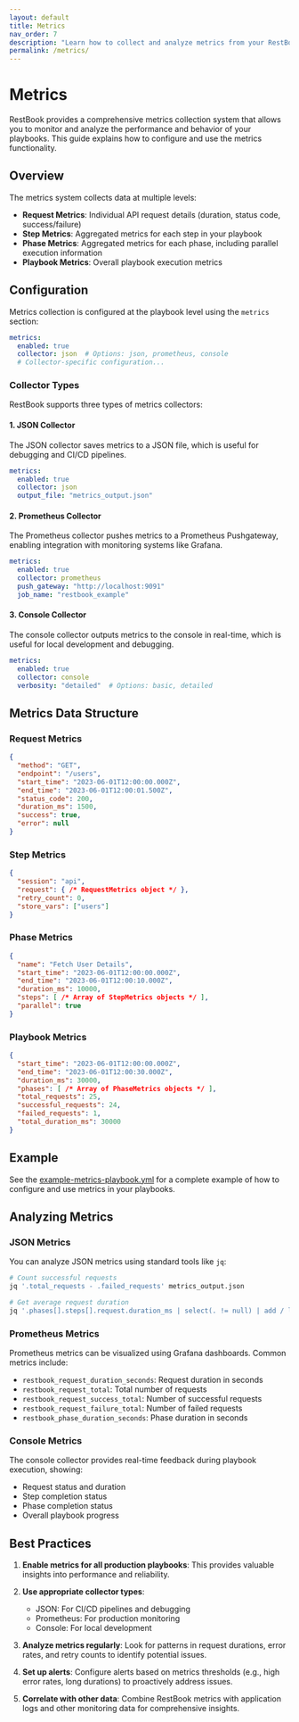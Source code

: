 ```yaml
---
layout: default
title: Metrics
nav_order: 7
description: "Learn how to collect and analyze metrics from your RestBook playbooks"
permalink: /metrics/
---
```


# Metrics

RestBook provides a comprehensive metrics collection system that allows you to monitor and analyze the performance and behavior of your playbooks. This guide explains how to configure and use the metrics functionality.

## Overview

The metrics system collects data at multiple levels:

- **Request Metrics**: Individual API request details (duration, status code, success/failure)
- **Step Metrics**: Aggregated metrics for each step in your playbook
- **Phase Metrics**: Aggregated metrics for each phase, including parallel execution information
- **Playbook Metrics**: Overall playbook execution metrics

## Configuration

Metrics collection is configured at the playbook level using the `metrics` section:

```yaml
metrics:
  enabled: true
  collector: json  # Options: json, prometheus, console
  # Collector-specific configuration...
```

### Collector Types

RestBook supports three types of metrics collectors:

#### 1. JSON Collector

The JSON collector saves metrics to a JSON file, which is useful for debugging and CI/CD pipelines.

```yaml
metrics:
  enabled: true
  collector: json
  output_file: "metrics_output.json"
```

#### 2. Prometheus Collector

The Prometheus collector pushes metrics to a Prometheus Pushgateway, enabling integration with monitoring systems like Grafana.

```yaml
metrics:
  enabled: true
  collector: prometheus
  push_gateway: "http://localhost:9091"
  job_name: "restbook_example"
```

#### 3. Console Collector

The console collector outputs metrics to the console in real-time, which is useful for local development and debugging.

```yaml
metrics:
  enabled: true
  collector: console
  verbosity: "detailed"  # Options: basic, detailed
```

## Metrics Data Structure

### Request Metrics

```json
{
  "method": "GET",
  "endpoint": "/users",
  "start_time": "2023-06-01T12:00:00.000Z",
  "end_time": "2023-06-01T12:00:01.500Z",
  "status_code": 200,
  "duration_ms": 1500,
  "success": true,
  "error": null
}
```

### Step Metrics

```json
{
  "session": "api",
  "request": { /* RequestMetrics object */ },
  "retry_count": 0,
  "store_vars": ["users"]
}
```

### Phase Metrics

```json
{
  "name": "Fetch User Details",
  "start_time": "2023-06-01T12:00:00.000Z",
  "end_time": "2023-06-01T12:00:10.000Z",
  "duration_ms": 10000,
  "steps": [ /* Array of StepMetrics objects */ ],
  "parallel": true
}
```

### Playbook Metrics

```json
{
  "start_time": "2023-06-01T12:00:00.000Z",
  "end_time": "2023-06-01T12:00:30.000Z",
  "duration_ms": 30000,
  "phases": [ /* Array of PhaseMetrics objects */ ],
  "total_requests": 25,
  "successful_requests": 24,
  "failed_requests": 1,
  "total_duration_ms": 30000
}
```

## Example

See the [example-metrics-playbook.yml](../examples/example-metrics-playbook.yml) for a complete example of how to configure and use metrics in your playbooks.

## Analyzing Metrics

### JSON Metrics

You can analyze JSON metrics using standard tools like `jq`:

```bash
# Count successful requests
jq '.total_requests - .failed_requests' metrics_output.json

# Get average request duration
jq '.phases[].steps[].request.duration_ms | select(. != null) | add / length' metrics_output.json
```

### Prometheus Metrics

Prometheus metrics can be visualized using Grafana dashboards. Common metrics include:

- `restbook_request_duration_seconds`: Request duration in seconds
- `restbook_request_total`: Total number of requests
- `restbook_request_success_total`: Number of successful requests
- `restbook_request_failure_total`: Number of failed requests
- `restbook_phase_duration_seconds`: Phase duration in seconds

### Console Metrics

The console collector provides real-time feedback during playbook execution, showing:

- Request status and duration
- Step completion status
- Phase completion status
- Overall playbook progress

## Best Practices

1. **Enable metrics for all production playbooks**: This provides valuable insights into performance and reliability.

2. **Use appropriate collector types**:
   - JSON: For CI/CD pipelines and debugging
   - Prometheus: For production monitoring
   - Console: For local development

3. **Analyze metrics regularly**: Look for patterns in request durations, error rates, and retry counts to identify potential issues.

4. **Set up alerts**: Configure alerts based on metrics thresholds (e.g., high error rates, long durations) to proactively address issues.

5. **Correlate with other data**: Combine RestBook metrics with application logs and other monitoring data for comprehensive insights. 